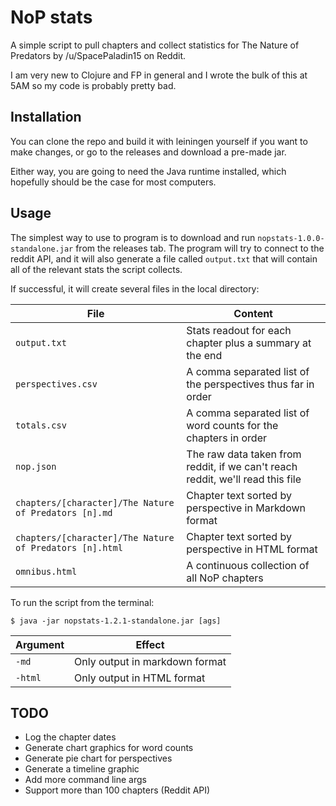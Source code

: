 # NoP stats

A simple script to pull chapters and collect statistics for The Nature of Predators by /u/SpacePaladin15 on Reddit.

I am very new to Clojure and FP in general and I wrote the bulk of this at 5AM so my code is probably pretty bad. 

## Installation
You can clone the repo and build it with leiningen yourself if you want to make changes, or go to the releases and download a pre-made jar.

Either way, you are going to need the Java runtime installed, which hopefully should be the case for most computers.

## Usage
The simplest way to use to program is to download and run `nopstats-1.0.0-standalone.jar` from the releases tab. The program will try to connect to the reddit API, and it will also generate a file called `output.txt` that will contain all of the relevant stats the script collects.

If successful, it will create several files in the local directory:

|File|Content|
|-|-|
|`output.txt`| Stats readout for each chapter plus a summary at the end |
|`perspectives.csv`|A comma separated list of the perspectives thus far in order|
|`totals.csv`|A comma separated list of word counts for the chapters in order|
|`nop.json`|The raw data taken from reddit, if we can't reach reddit, we'll read this file|
|`chapters/[character]/The Nature of Predators [n].md`|Chapter text sorted by perspective in Markdown format|
|`chapters/[character]/The Nature of Predators [n].html`|Chapter text sorted by perspective in HTML format|
|`omnibus.html` | A continuous collection of all NoP chapters |


To run the script from the terminal:

    $ java -jar nopstats-1.2.1-standalone.jar [ags]
|Argument|Effect|
|-|-|
|`-md` | Only output in markdown format |
|`-html` | Only output in HTML format |

## TODO
- Log the chapter dates
- Generate chart graphics for word counts
- Generate pie chart for perspectives
- Generate a timeline graphic
- Add more command line args
- Support more than 100 chapters (Reddit API)